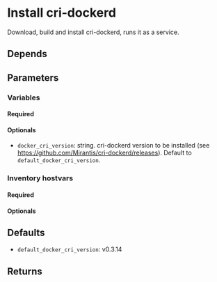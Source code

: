 # Install cri-dockerd

Download, build and install cri-dockerd, runs it as a service.

## Depends


## Parameters
### Variables
#### Required

#### Optionals
* `docker_cri_version`: string. cri-dockerd version to be installed (see
https://github.com/Mirantis/cri-dockerd/releases). Default to
`default_docker_cri_version`.


### Inventory hostvars
#### Required
#### Optionals

## Defaults
* `default_docker_cri_version`: v0.3.14

## Returns